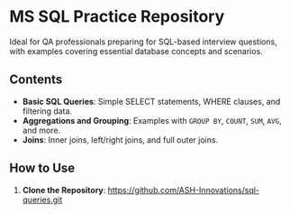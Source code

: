 # MS SQL Practice Repository
Ideal for QA professionals preparing for SQL-based interview questions, with examples covering essential database concepts and scenarios.
## Contents
- **Basic SQL Queries**: Simple SELECT statements, WHERE clauses, and filtering data.
- **Aggregations and Grouping**: Examples with `GROUP BY`, `COUNT`, `SUM`, `AVG`, and more.
- **Joins**: Inner joins, left/right joins, and full outer joins.
  
## How to Use

1. **Clone the Repository**:
   https://github.com/ASH-Innovations/sql-queries.git
